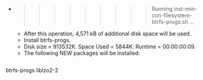 * >>>>>>>>> Running inst-min-con-filesystem-btrfs-progs.sh ...
  * After this operation, 4,571 kB of additional disk space will be used.
  * Install btrfs-progs.
  * Disk size = 913532K. Space Used = 5844K. Runtime = 00:00:00:09.
  * The following NEW packages will be installed:
  ```bash
btrfs-progs liblzo2-2
  ```
